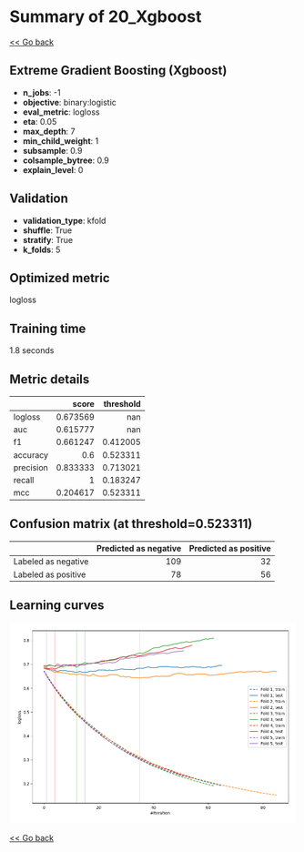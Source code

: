# Summary of 20_Xgboost

[<< Go back](../README.md)


## Extreme Gradient Boosting (Xgboost)
- **n_jobs**: -1
- **objective**: binary:logistic
- **eval_metric**: logloss
- **eta**: 0.05
- **max_depth**: 7
- **min_child_weight**: 1
- **subsample**: 0.9
- **colsample_bytree**: 0.9
- **explain_level**: 0

## Validation
 - **validation_type**: kfold
 - **shuffle**: True
 - **stratify**: True
 - **k_folds**: 5

## Optimized metric
logloss

## Training time

1.8 seconds

## Metric details
|           |    score |   threshold |
|:----------|---------:|------------:|
| logloss   | 0.673569 |  nan        |
| auc       | 0.615777 |  nan        |
| f1        | 0.661247 |    0.412005 |
| accuracy  | 0.6      |    0.523311 |
| precision | 0.833333 |    0.713021 |
| recall    | 1        |    0.183247 |
| mcc       | 0.204617 |    0.523311 |


## Confusion matrix (at threshold=0.523311)
|                     |   Predicted as negative |   Predicted as positive |
|:--------------------|------------------------:|------------------------:|
| Labeled as negative |                     109 |                      32 |
| Labeled as positive |                      78 |                      56 |

## Learning curves
![Learning curves](learning_curves.png)

[<< Go back](../README.md)

